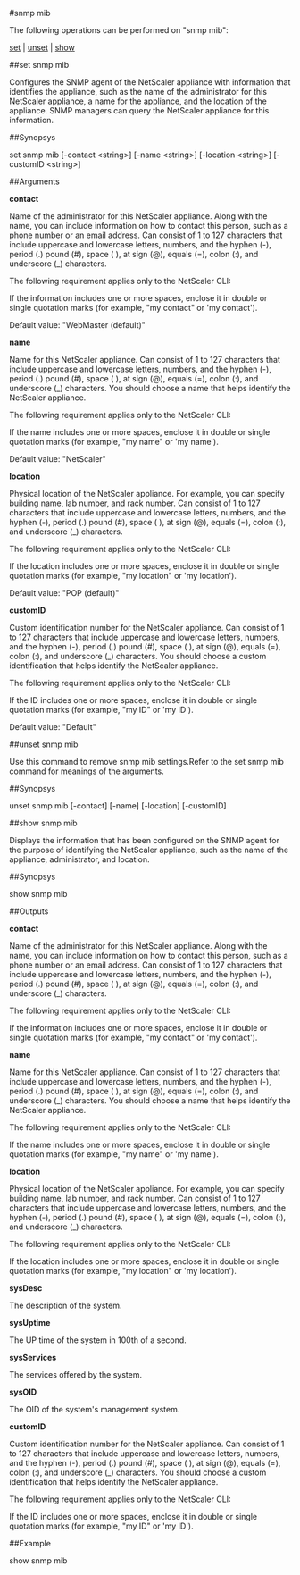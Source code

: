 #snmp mib

The following operations can be performed on "snmp mib":


[set](#set-snmp-mib) | [unset](#unset-snmp-mib) | [show](#show-snmp-mib)

##set snmp mib

Configures the SNMP agent of the NetScaler appliance with information that identifies the appliance, such as the name of the administrator for this NetScaler appliance, a name for the appliance, and the location of the appliance. SNMP managers can query the NetScaler appliance for this information.


##Synopsys

set snmp mib [-contact &lt;string>] [-name &lt;string>] [-location &lt;string>] [-customID &lt;string>]


##Arguments

<b>contact</b>
Name of the administrator for this NetScaler appliance. Along with the name, you can include information on how to contact this person, such as a phone number or an email address. Can consist of 1 to 127 characters that include uppercase and  lowercase letters, numbers, and the hyphen (-), period (.) pound (#), space ( ), at sign (@), equals (=), colon (:), and underscore (_) characters.
The following requirement applies only to the NetScaler CLI:
If the information includes one or more spaces, enclose it in double or single quotation marks (for example, "my contact" or 'my contact').
Default value: "WebMaster (default)"

<b>name</b>
Name for this NetScaler appliance. Can consist of 1 to 127 characters that include uppercase and lowercase letters, numbers, and the hyphen (-), period (.) pound (#), space ( ), at sign (@), equals (=), colon (:), and underscore (_) characters.  You should choose a name that helps identify the NetScaler appliance.
The following requirement applies only to the NetScaler CLI:
If the name includes one or more spaces, enclose it in double or single quotation marks (for example, "my name" or 'my name').
Default value: "NetScaler"

<b>location</b>
Physical location of the NetScaler appliance. For example, you can specify building name, lab number, and rack number. Can consist of 1 to 127 characters that include uppercase and lowercase letters, numbers, and the hyphen (-), period (.) pound (#), space ( ), at sign (@), equals (=), colon (:), and underscore (_) characters.
The following requirement applies only to the NetScaler CLI:
If the location includes one or more spaces, enclose it in double or single quotation marks (for example, "my location" or 'my location').
Default value: "POP (default)"

<b>customID</b>
Custom identification number for the NetScaler appliance. Can consist of 1 to 127 characters that include uppercase and lowercase letters, numbers, and the hyphen (-), period (.) pound (#), space ( ), at sign (@), equals (=), colon (:), and underscore (_) characters. You should choose a custom identification that helps identify the NetScaler appliance.
The following requirement applies only to the NetScaler CLI:
If the ID includes one or more spaces, enclose it in double or single quotation marks (for example, "my ID" or 'my ID').
Default value: "Default"



##unset snmp mib

Use this command to remove snmp mib settings.Refer to the set snmp mib command for meanings of the arguments.


##Synopsys

unset snmp mib [-contact] [-name] [-location] [-customID]


##show snmp mib

Displays the information that has been configured on the SNMP agent for the purpose of identifying the NetScaler appliance, such as the name of the appliance, administrator, and location.


##Synopsys

show snmp mib


##Outputs

<b>contact</b>
Name of the administrator for this NetScaler appliance. Along with the name, you can include information on how to contact this person, such as a phone number or an email address. Can consist of 1 to 127 characters that include uppercase and  lowercase letters, numbers, and the hyphen (-), period (.) pound (#), space ( ), at sign (@), equals (=), colon (:), and underscore (_) characters.
The following requirement applies only to the NetScaler CLI:
If the information includes one or more spaces, enclose it in double or single quotation marks (for example, "my contact" or 'my contact').

<b>name</b>
Name for this NetScaler appliance. Can consist of 1 to 127 characters that include uppercase and lowercase letters, numbers, and the hyphen (-), period (.) pound (#), space ( ), at sign (@), equals (=), colon (:), and underscore (_) characters.  You should choose a name that helps identify the NetScaler appliance.
The following requirement applies only to the NetScaler CLI:
If the name includes one or more spaces, enclose it in double or single quotation marks (for example, "my name" or 'my name').

<b>location</b>
Physical location of the NetScaler appliance. For example, you can specify building name, lab number, and rack number. Can consist of 1 to 127 characters that include uppercase and lowercase letters, numbers, and the hyphen (-), period (.) pound (#), space ( ), at sign (@), equals (=), colon (:), and underscore (_) characters.
The following requirement applies only to the NetScaler CLI:
If the location includes one or more spaces, enclose it in double or single quotation marks (for example, "my location" or 'my location').

<b>sysDesc</b>
The description of the system.

<b>sysUptime</b>
The UP time of the system in 100th of a second.

<b>sysServices</b>
The services offered by the system.

<b>sysOID</b>
The OID of the system's management system.

<b>customID</b>
Custom identification number for the NetScaler appliance. Can consist of 1 to 127 characters that include uppercase and lowercase letters, numbers, and the hyphen (-), period (.) pound (#), space ( ), at sign (@), equals (=), colon (:), and underscore (_) characters. You should choose a custom identification that helps identify the NetScaler appliance.
The following requirement applies only to the NetScaler CLI:
If the ID includes one or more spaces, enclose it in double or single quotation marks (for example, "my ID" or 'my ID').



##Example

show snmp mib

